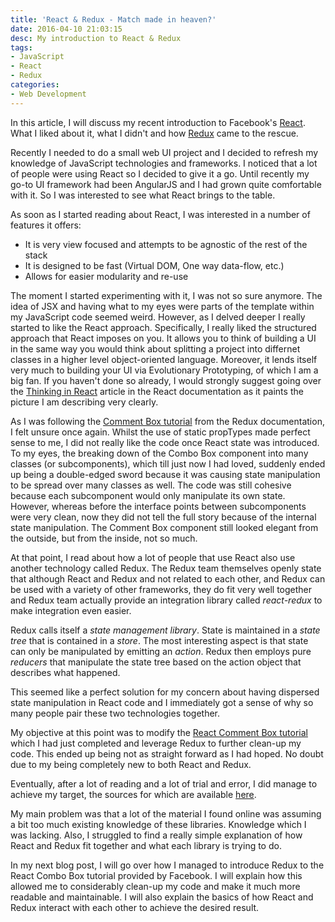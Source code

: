 ```yaml
---
title: 'React & Redux - Match made in heaven?'
date: 2016-04-10 21:03:15
desc: My introduction to React & Redux
tags: 
- JavaScript
- React
- Redux
categories:
- Web Development
---
```


In this article, I will discuss my recent introduction to Facebook's [React](https://facebook.github.io/react/index.html). What I liked about it,  what I didn't and how [Redux](http://redux.js.org/) came to the rescue.

<!--more-->

Recently I needed to do a small web UI project and I decided to refresh my knowledge of JavaScript technologies and frameworks. I noticed that a lot of people were using React so I decided to give it a go. Until recently my go-to UI framework had been AngularJS and I had grown quite comfortable with it. So I was interested to see what React brings to the table.

As soon as I started reading about React, I was interested in a number of features it offers:
- It is very view focused and attempts to be agnostic of the rest of the stack
- It is designed to be fast (Virtual DOM, One way data-flow, etc.)
- Allows for easier modularity and re-use

The moment I started experimenting with it, I was not so sure anymore. The idea of JSX and having what to my eyes were parts of the template within my JavaScript code seemed weird. However, as I delved deeper I really started to like the React approach. Specifically, I really liked the structured approach that React imposes on you. It allows you to think of building a UI in the same way you would think about splitting a project into differnet classes in a higher level object-oriented language. Moreover, it lends itself very much to building your UI via Evolutionary Prototyping, of which I am a big fan. If you haven't done so already, I would strongly suggest going over the [Thinking in React](https://facebook.github.io/react/docs/thinking-in-react.html) article in the React documentation as it paints the picture I am describing very clearly.

As I was following the [Comment Box tutorial](https://facebook.github.io/react/docs/tutorial.html) from the Redux documentation, I felt unsure once again. Whilst the use of static propTypes made perfect sense to me, I did not really like the code once React state was introduced. To my eyes, the breaking down of the Combo Box component into many classes (or subcomponents), which till just now I had loved, suddenly ended up being a double-edged sword because it was causing state manipulation to be spread over many classes as well. The code was still cohesive because each subcomponent would only manipulate its own state. However, whereas before the interface points between subcomponents were very clean, now they did not tell the full story because of the internal state manipulation. The Comment Box component still looked elegant from the outside, but from the inside, not so much.

At that point, I read about how a lot of people that use React also use another technology called Redux. The Redux team themselves openly state that although React and Redux and not related to each other, and Redux can be used with a variety of other frameworks, they do fit very well together and Redux team actually provide an integration library called *react-redux* to make integration even easier.

Redux calls itself a *state management library*. State is maintained in a *state tree* that is contained in a *store*. The most interesting aspect is that state can only be manipulated by emitting an *action*. Redux then employs pure *reducers* that manipulate the state tree based on the action object that describes what happened.

This seemed like a perfect solution for my concern about having dispersed state manipulation in React code and I immediately got a sense of why so many people pair these two technologies together.

My objective at this point was to modify the [React Comment Box tutorial](https://facebook.github.io/react/docs/tutorial.html) which I had just completed and leverage Redux to further clean-up my code. This ended up being not as straight forward as I had hoped. No doubt due to my being completely new to both React and Redux.

Eventually, after a lot of reading and a lot of trial and error, I did manage to achieve my target, the sources for which are available [here](https://github.com/powell-christopher/react-tutorial-using-brunch-react-redux).

My main problem was that a lot of the material I found online was assuming a bit too much existing knowledge of these libraries. Knowledge which I was lacking. Also, I struggled to find a really simple explanation of how React and Redux fit together and what each library is trying to do.

In my next blog post, I will go over how I managed to introduce Redux to the React Combo Box tutorial provided by Facebook. I will explain how this allowed me to considerably clean-up my code and make it much more readable and maintainable. I will also explain the basics of how React and Redux interact with each other to achieve the desired result.